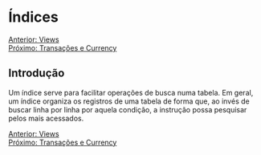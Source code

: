 # Índices

[Anterior: Views](Views.md)
<br>
[Próximo: Transações e Currency](Transações-e-Currency.md)

## Introdução

Um índice serve para facilitar operações de busca numa tabela. Em geral, um índice organiza os registros de uma tabela de forma que, ao invés de buscar linha por linha por aquela condição, a instrução possa pesquisar pelos mais acessados.



[Anterior: Views](Views.md)
<br>
[Próximo: Transações e Currency](Transações-e-Currency.md)

